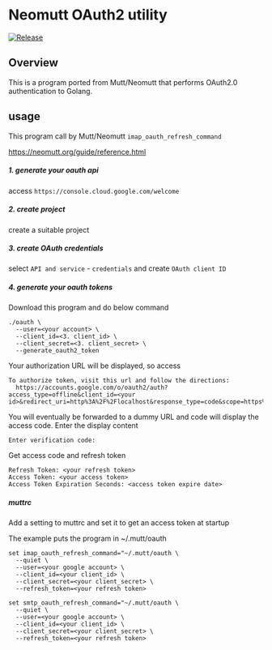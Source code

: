 # Neomutt OAuth2 utility

[![Release](https://github.com/ksuzukiTVDn1/neomutt_oauth2_golang/actions/workflows/go.yml/badge.svg)](https://github.com/ksuzukiTVDn1/neomutt_oauth2_golang/actions/workflows/go.yml)

## Overview

This is a program ported from Mutt/Neomutt that performs OAuth2.0 authentication to Golang.


## usage

This program call by Mutt/Neomutt `imap_oauth_refresh_command`

https://neomutt.org/guide/reference.html

##### 1. generate your oauth api 

access `https://console.cloud.google.com/welcome`

##### 2. create project

create a suitable project

##### 3. create OAuth credentials

select `API and service` - `credentials` and create `OAuth client ID`

##### 4. generate your oauth tokens

Download this program and do below command

```
./oauth \
  --user=<your account> \
  --client_id=<3. client_id> \ 
  --client_secret=<3. client_secret> \
  --generate_oauth2_token
```

Your authorization URL will be displayed, so access

```
To authorize token, visit this url and follow the directions:
  https://accounts.google.com/o/oauth2/auth?access_type=offline&client_id=<your id>&redirect_uri=http%3A%2F%2Flocalhost&response_type=code&scope=https%3A%2F%2Fmail.google.com%2F&state=XVlBzgbaiCMRAjWw
```

You will eventually be forwarded to a dummy URL and code will display the access code. Enter the display content

```
Enter verification code:
```


Get access code and refresh token

```
Refresh Token: <your refresh token>
Access Token: <your access token>
Access Token Expiration Seconds: <access token expire date> 
```

##### muttrc

Add a setting to muttrc and set it to get an access token at startup


The example puts the program in ~/.mutt/oauth

```
set imap_oauth_refresh_command="~/.mutt/oauth \
  --quiet \
  --user=<your google account> \
  --client_id=<your client_id> \
  --client_secret=<your client_secret> \
  --refresh_token=<your refresh token> 

set smtp_oauth_refresh_command="~/.mutt/oauth \
  --quiet \
  --user=<your google account> \
  --client_id=<your client_id> \
  --client_secret=<your client_secret> \
  --refresh_token=<your refresh token> 
```

